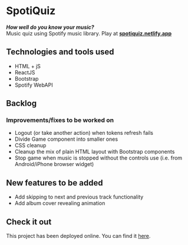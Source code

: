 # SpotiQuiz
***How well do you know your music?***\
Music quiz using Spotify music library. Play at **[spotiquiz.netlify.app](https://spotiquiz.netlify.app/)**

## Technologies and tools used
- HTML + jS
- ReactJS
- Bootstrap
- Spotify WebAPI

## Backlog
### Improvements/fixes to be worked on
- Logout (or take another action) when tokens refresh fails
- Divide Game component into smaller ones
- CSS cleanup
- Cleanup the mix of plain HTML layout with Bootstrap components
- Stop game when music is stopped without the controls use (i.e. from Android/iPhone browser widget)

## New features to be added
- Add skipping to next and previous track functionality
- Add album cover revealing animation

## Check it out
This project has been deployed online. You can find it [here](https://spotiquiz.netlify.app/).